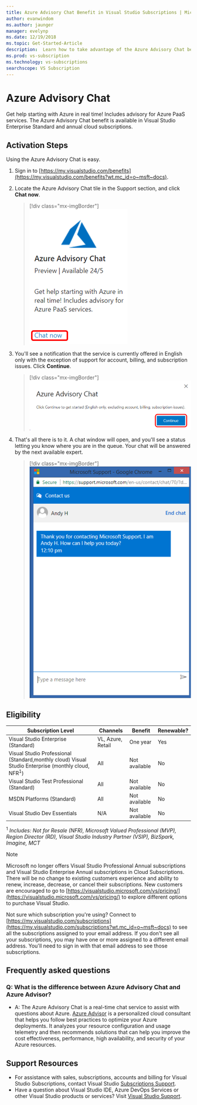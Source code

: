 ```yaml
---
title: Azure Advisory Chat Benefit in Visual Studio Subscriptions | Microsoft Docs
author: evanwindom
ms.author: jaunger
manager: evelynp
ms.date: 12/19/2018
ms.topic: Get-Started-Article
description:  Learn how to take advantage of the Azure Advisory Chat benefit included in Visual Studio subscriptions.
ms.prod: vs-subscription
ms.technology: vs-subscriptions
searchscope: VS Subscription
---
```


# Azure Advisory Chat

Get help starting with Azure in real time! Includes advisory for Azure PaaS services.  The Azure Advisory Chat benefit is available in Visual Studio Enterprise Standard and annual cloud subscriptions.

## Activation Steps

Using the Azure Advisory Chat is easy.
1. Sign in to [https://my.visualstudio.com/benefits](https://my.visualstudio.com/benefits?wt.mc_id=o~msft~docs).
2. Locate the Azure Advisory Chat tile in the Support section, and click **Chat now**.
    > [!div class="mx-imgBorder"]
    > ![Azure Advisory Chat Tile](_img/vs-azure-advisory/vs-azure-advisory-tile.png)

3. You'll see a notification that the service is currently offered in English only with the exception of support for account, billing, and subscription issues.  Click **Continue**.
    > [!div class="mx-imgBorder"]
    > ![Azure Advisory Chat Disclaimer](_img/vs-azure-advisory/vs-azure-advisory-disclaimer.png)

4. That's all there is to it.  A chat window will open, and you'll see a status letting you know where you are in the queue.  Your chat will be answered by the next available expert.
    > [!div class="mx-imgBorder"]
    > ![Azure Advisory Chat](_img/vs-azure-advisory/vs-azure-advisory-chat.png)

## Eligibility

|                                                      Subscription Level                                                      |     Channels      |    Benefit    | Renewable? |
|------------------------------------------------------------------------------------------------------------------------------|-------------------|---------------|------------|
|                                      Visual Studio Enterprise (Standard)                                       | VL, Azure, Retail |   One year    |    Yes     |
| Visual Studio Professional (Standard,monthly cloud) Visual Studio Enterprise (monthly cloud, NFR<sup>1</sup>) |        All        | Not available |     No     |
|                                          Visual Studio Test Professional (Standard)                                          |        All        | Not available |     No     |
|                                                  MSDN Platforms (Standard)                                                   |        All        | Not available |     No     |
|                                                 Visual Studio Dev Essentials                                                 |        N/A        | Not available |     No     |

<sup>1</sup>  *Includes:  Not for Resale (NFR), Microsoft Valued Professional (MVP), Region Director (RD), Visual Studio Industry Partner (VSIP), BizSpark, Imagine, MCT*

> [!NOTE]
> Microsoft no longer offers Visual Studio Professional Annual subscriptions and Visual Studio Enterprise Annual subscriptions in Cloud Subscriptions. There will be no change to existing customers experience and ability to renew, increase, decrease, or cancel their subscriptions. New customers are encouraged to go to [https://visualstudio.microsoft.com/vs/pricing/](https://visualstudio.microsoft.com/vs/pricing/) to explore different options to purchase Visual Studio.


Not sure which subscription you're using?  Connect to [https://my.visualstudio.com/subscriptions](https://my.visualstudio.com/subscriptions?wt.mc_id=o~msft~docs) to see all the subscriptions assigned to your email address. If you don't see all your subscriptions, you may have one or more assigned to a different email address.  You'll need to sign in with that email address to see those subscriptions.

## Frequently asked questions

### Q:  What is the difference between Azure Advisory Chat and Azure Advisor?
-  A:  The Azure Advisory Chat is a real-time chat service to assist with questions about Azure. [Azure Advisor](/azure/advisor/advisor-overview) is a personalized cloud consultant that helps you follow best practices to optimize your Azure deployments. It analyzes your resource configuration and usage telemetry and then recommends solutions that can help you improve the cost effectiveness, performance, high availability, and security of your Azure resources.

## Support Resources
-  For assistance with sales, subscriptions, accounts and billing for Visual Studio Subscriptions, contact Visual Studio [Subscriptions Support](https://visualstudio.microsoft.com/subscriptions/support/).
-  Have a question about Visual Studio IDE, Azure DevOps Services or other Visual Studio products or services?  Visit [Visual Studio Support](https://visualstudio.microsoft.com/support/).